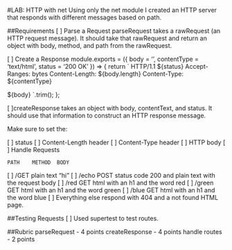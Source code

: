 #LAB: HTTP with net
Using only the net module I created an HTTP server that responds with different messages based on path.

##Requirements
[ ] Parse a Request
parseRequest takes a rawRequest (an HTTP request message). It should take that rawRequest and return an object with body, method, and path from the rawRequest.

[ ] Create a Response
module.exports = ({ body = ‘’, contentType = ‘text/html’, status = ‘200 OK’ }) => { return ` HTTP/1.1 ${status} Accept-Ranges: bytes Content-Length: ${body.length} Content-Type: ${contentType}

${body} `.trim(); };

[ ]createResponse takes an object with body, contentText, and status. It should use that information to construct an HTTP response message. 

Make sure to set the:

[ ] status
[ ] Content-Length header
[ ] Content-Type header
[ ] HTTP body
[ ] Handle Requests

    PATH    METHOD	BODY
[ ] /GET	plain text “hi”
[ ] /echo	POST	status code 200 and plain text with the request body
[ ] /red	GET	html with an h1 and the word red
[ ] /green	GET	html with an h1 and the word green
[ ] /blue	GET	html with an h1 and the word blue
[ ] Everything else respond with 404 and a not found HTML page.

##Testing Requests
[ ] Used supertest to test routes.

##Rubric
parseRequest - 4 points
createResponse - 4 points
handle routes - 2 points